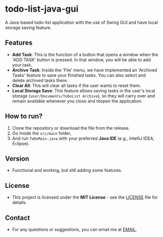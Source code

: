 # todo-list-java-gui
A Java-based todo-list application with the use of Swing GUI and have local storage saving feature.

## Features
- **Add Task**: This is the function of a button that opens a window when the 'ADD TASK' button is pressed. In that window, you will be able to add your task.
- **Archive Task**: Inside the 'File' menu, we have implemented an 'Archived Tasks' feature to save your finished tasks. You can also select and delete archived tasks there.
- **Clear All**: This will clear all tasks if the user wants to reset them.
- **Local Storage Save**: This feature allows saving tasks in the user's local storage (`user/Documents/ToDoList Archive`), so they will carry over and remain available whenever you close and reopen the application. 

## How to run?
1. Clone the repository or download the file from the release.
2. Go inside the `src/main` folder,
3. And run `ToDoMain.java` with your preferred **Java IDE** (e.g., IntelliJ IDEA, Eclipse).

## Version
- Functional and working, but still adding some features.

## License
- This project is licensed under the **MIT License** - see the [LICENSE](LICENSE) file for details.

## Contact
- For any questions or suggestions, you can email me at [EMAIL](doquillodaniel@gmail.com).


